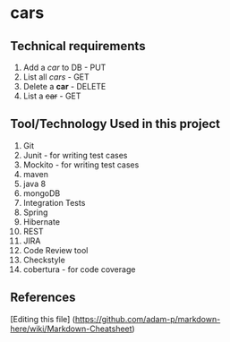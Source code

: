 # cars

## Technical requirements
1. Add a *car* to DB - PUT
2. List all _cars_ - GET
3. Delete a **car** - DELETE
4. List a ~~car~~ - GET


## Tool/Technology Used in this project
1. Git
2. Junit - for writing test cases
3. Mockito - for writing test cases
4. maven 
5. java 8
6. mongoDB
7. Integration Tests
8. Spring
9. Hibernate
10. REST
11. JIRA
12. Code Review tool 
13. Checkstyle
14. cobertura - for code coverage

## References
[Editing this file] (https://github.com/adam-p/markdown-here/wiki/Markdown-Cheatsheet)
